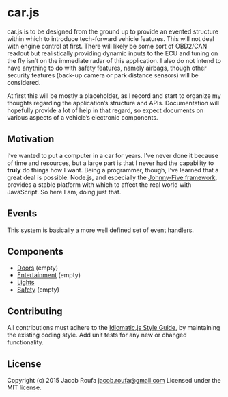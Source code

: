 # car.js

car.js is to be designed from the ground up to provide an evented structure within which to introduce tech-forward vehicle features. This will not deal with engine control at first. There will likely be some sort of OBD2/CAN readout but realistically providing dynamic inputs to the ECU and tuning on the fly isn’t on the immediate radar of this application. I also do not intend to have anything to do with safety features, namely airbags, though other security features (back-up camera or park distance sensors) will be considered.

At first this will be mostly a placeholder, as I record and start to organize my thoughts regarding the application’s structure and APIs. Documentation will hopefully provide a lot of help in that regard, so expect documents on various aspects of a vehicle’s electronic components.


## Motivation

I’ve wanted to put a computer in a car for years. I’ve never done it because of time and resources, but a large part is that I never had the capability to **truly** do things how I want. Being a programmer, though, I’ve learned that a great deal is possible. Node.js, and especially the [Johnny-Five framework](http://johnny-five.io/), provides a stable platform with which to affect the real world with JavaScript. So here I am, doing just that.


## Events

This system is basically a more well defined set of event handlers.


## Components

+ [Doors](docs/doors.md) (empty)
+ [Entertainment](docs/entertainment.md) (empty)
+ [Lights](docs/lights.md)
+ [Safety](docs/safety.md) (empty)


## Contributing
All contributions must adhere to the [Idiomatic.js Style Guide](https://github.com/rwaldron/idiomatic.js), by maintaining the existing coding style. Add unit tests for any new or changed functionality.


## License
Copyright (c) 2015 Jacob Roufa <jacob.roufa@gmail.com>
Licensed under the MIT license.
